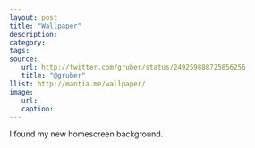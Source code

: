 ```yaml
---
layout: post
title: "Wallpaper"
description:
category:
tags:
source:
   url: http://twitter.com/gruber/status/249259888725856256
   title: "@gruber"
llist: http://mantia.me/wallpaper/
image:
   url:
   caption:
---
```

I found my new homescreen background.
